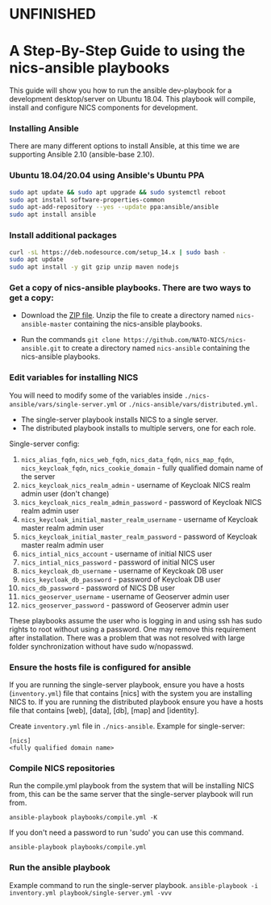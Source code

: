 # UNFINISHED

# A Step-By-Step Guide to using the nics-ansible playbooks

This guide will show you how to run the ansible dev-playbook for a development desktop/server on Ubuntu 18.04. This playbook will compile, install and configure NICS components for development.

### Installing Ansible
There are many different options to install Ansible, at this time we are supporting Ansible 2.10 (ansible-base 2.10).

### Ubuntu 18.04/20.04 using Ansible's Ubuntu PPA
```bash
sudo apt update && sudo apt upgrade && sudo systemctl reboot
sudo apt install software-properties-common
sudo apt-add-repository --yes --update ppa:ansible/ansible
sudo apt install ansible
```

### Install additional packages
```bash
curl -sL https://deb.nodesource.com/setup_14.x | sudo bash -
sudo apt update
sudo apt install -y git gzip unzip maven nodejs
```

### Get a copy of nics-ansible playbooks. There are two ways to get a copy:

  - Download the [ZIP file](https://github.com/NATO-NICS/nics-ansible/archive/master.zip). Unzip the file to create a directory named `nics-ansible-master` containing the nics-ansible playbooks.

  - Run the commands `git clone https://github.com/NATO-NICS/nics-ansible.git` to create a directory named `nics-ansible` containing the nics-ansible playbooks.

### Edit variables for installing NICS
You will need to modify some of the variables inside `./nics-ansible/vars/single-server.yml` or `./nics-ansible/vars/distributed.yml.`
- The single-server playbook installs NICS to a single server. 
- The distributed playbook installs to multiple servers, one for each role.

Single-server config:
1. `nics_alias_fqdn`, `nics_web_fqdn`, `nics_data_fqdn`, `nics_map_fqdn`, `nics_keycloak_fqdn`, `nics_cookie_domain` - fully qualified domain name of the server
2. `nics_keycloak_nics_realm_admin` - username of Keycloak NICS realm admin user (don't change)
3. `nics_keycloak_nics_realm_admin_password` - password of Keycloak NICS realm admin user
5. `nics_keycloak_initial_master_realm_username` - username of Keycloak master realm admin user
4. `nics_keycloak_initial_master_realm_password` - password of Keycloak master realm admin user
6. `nics_intial_nics_account` - username of initial NICS user
7. `nics_intial_nics_password` - password of initial NICS user 
8. `nics_keycloak_db_username` - username of Keyckoak DB user
9. `nics_keycloak_db_password` - password of Keycloak DB user
10. `nics_db_password` - password of NICS DB user
11. `nics_geoserver_username` - username of Geoserver admin user
12. `nics_geoserver_password` - password of Geoserver admin user

These playbooks assume the user who is logging in and using ssh has sudo rights to root without using a password. One may remove this requirement after installation. There was a problem that was not resolved with large folder synchronization without have sudo w/nopasswd.

### Ensure the hosts file is configured for ansible
If you are running the single-server playbook, ensure you have a hosts (`inventory.yml`) file that contains [nics] with the system you are installing NICS to.
If you are running the distributed playbook ensure you have a hosts file that contains [web], [data], [db], [map] and [identity]. 

Create `inventory.yml` file in `./nics-ansible`. Example for single-server:
```
[nics]
<fully qualified domain name>
```

### Compile NICS repositories

Run the compile.yml playbook from the system that will be installing NICS from, this can be the same server that the single-server playbook will run from.

`ansible-playbook playbooks/compile.yml -K`

If you don't need a password to run 'sudo' you can use this command.

`ansible-playbook playbooks/compile.yml`

### Run the ansible playbook
Example command to run the single-server playbook.
`ansible-playbook -i inventory.yml playbook/single-server.yml -vvv`
